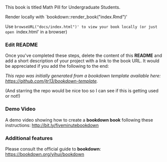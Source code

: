 This book is titled Math Pill for Undergraduate Students. 


Render locally with `bookdown::render_book("index.Rmd")'

Use `browseURL("docs/index.html")' to view your book locally (or just open `index.html' in a browser)

### Edit README

Once you've completed these steps, delete the content of this **README** and add a short description of your project with a link to the book URL. It would be appreciated if you add the following to the end:

*This repo was initially generated from a bookdown template available here: https://github.com/jtr13/bookdown-template.*

(And starring the repo would be nice too so I can see if this is getting used or not!)

### Demo Video

A demo video showing how to create a **bookdown book** following these instructions: http://bit.ly/fiveminutebookdown

### Additional features

Please consult the official guide to **bookdown**: https://bookdown.org/yihui/bookdown

